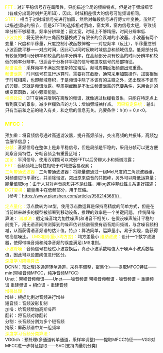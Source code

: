 <font color='yellow'> FFT：</font>对非平稳信号存在局限性，只能描述全局的频率特点，但是对于频域细节（各成分出现时刻并无所知），因此，时域相差很大的信号可能频谱相同。  
<font color='yellow'>STFT：</font>相当于对时域信号先进行加窗，然后对每段信号进行傅立叶变换。虽然可以描述频域的细节，但是STFT的选择相对困难，窗太窄，窗内信号太短，导致频率分析不够精准，频率分辨率差；窗太宽，时域上不够精细，时间分辨率低.  
<font color='yellow'>小波变换：</font>将无限长的三角函数基换成了有限长的会衰减的小波基。小波基有两个变量：尺度和平移量，尺度控制小波函数伸缩——对应频率（反比），平移量控制小波函数平移——对应时间，因此可以同时反映时域信息和频域信息。低频部分具有较低的时间分辨率和较高的频率分辨率，在高频部分具有较高的时间分辨率和较低的频率分辨率，很适合于分析非平稳的信号和提取信号的局部特征。  
<font color='yellow'>频谱混叠：</font>采样频率不满足奈奎斯特定理后，频域周期延拓频谱出现重叠。  
<font color='yellow'>频谱泄露：</font>时间信号在进行运算时，需要将其截断，通常采用加窗操作，加窗相当于时域相乘，也即频域卷积，于是频谱中除了本该有的主瓣之外，还出现本不该有的旁瓣，这就是频谱泄露。整周期截断是不发生频谱泄露的充要条件，采用合适的缓变窗函数，减小旁瓣能量。  
<font color='yellow'>栏栅效应：</font>DFT变换只限制在离散的频谱，就像通过栏栅看景象，只能在特定点上看到真实的景象。减少栏栅效应的方法：增加频域抽样点。
<font color='yellow'>因果稳定系统：</font>输出只有当前和之前的输入有关，和之后的信息无关。充要条件：h(n) = 0,n<0。  
### <font color='yellow'>MFCC：</font>
预加重：将音频信号通过高通滤波器，提升高频部分，突出高频的共振峰，高频包含细节信息；  
    <font color='yellow'>分帧：</font>音频信号在整体上是非平稳信号，但是局部是平稳的，采用分帧可以更方便观察音频特性，分帧音频会有重叠区域；  
	<font color='yellow'>加窗：</font>平滑信号，使用汉明窗可以减弱FFT以后旁瓣大小和频谱泄露；  
	<font color='yellow'>FFT：</font>音频频域上特性相较于时域更容易观察；  
	<font color='yellow'>三角带通滤波器：</font>三角带通滤波器：将能量谱通过一组Mel尺度的三角滤波器组，对频谱进行平滑化，并消除谐波，突出原来语音的共振峰，另外可以降低运算量；  
	能量值取log：由于人耳对声音感知并不是线性，用log这种非线性关系更好描述；  
	<font color='yellow'>DCT变换：</font>能量集中在低频部分，用于压缩。    
（参考：https://www.pianshen.com/article/9582143681/）
	    
<font color='yellow'>定点量化：</font>浮点数转为int型，使用浮点数运算是保持高精度的简单方式，但是在当前越来越多的模型被部署到移动设备，推理的效率是一个关键问题。
传统降噪算法：
<font color='yellow'>谱减法：</font>假定噪音均为加性噪声(和语音不相关)，在假设噪声统计平稳的前提下，用无语音间隙测算到的噪声估计频谱替换有语音期间频谱，与含噪音频相减，从而获得语音频谱的估计值。特点：算法简单，运算量小，易于实现，能获得较高信噪比。
<font color='yellow'>LMS准则(最小均方差)：</font>均方差最小
<font color='yellow'>维纳滤波：</font>设计一个数字滤波器，使得带噪音频和纯净音频的误差满足LMS准则。  
<font color='yellow'>小波降噪：</font>音频信号在经过小波变换后，真音小波系数幅值大于噪声小波系数幅值，因此可以设置阈值进行区分。  
<font color='yellow'>深度学习降噪算法：</font>  
	DCNN：预处理(多通道转单通道，采样率调整，密集化)——提取MFCC特征——min(带噪音频MFCC，纯净音频MFCC)  
	Unet：带噪音频频谱——Unet——噪音频谱
		  带噪音频频谱 - 噪音频谱 = 重建频谱
		  重建频谱 + 相位谱 = 重建音频  
<font color='yellow'>增强处理：</font>   
增益：根据比例对音频进行增益  
短音频：音频波形复制  
加噪：给音频增加高斯噪声   
翻转：将音频对称翻转  
分割：长音频分割为多个短音频  
掩蔽：屏蔽频谱中某一组频率  
<font color='yellow'>深度学习音频分类算法：</font>  
 VGGish：预处理(多通道转单通道，采样率调整)——提取MFCC特征——VGG对MFCC进一步特征提取——SVC(支持向量机分类)


